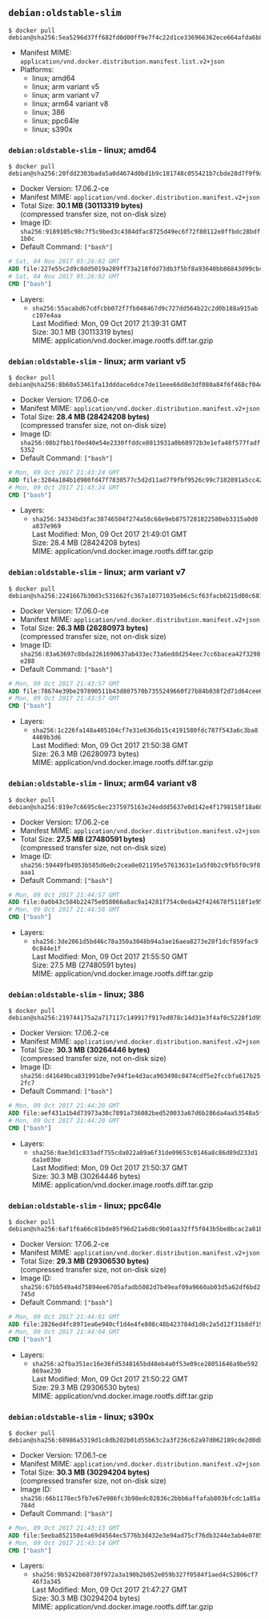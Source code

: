 ## `debian:oldstable-slim`

```console
$ docker pull debian@sha256:5ea5296d37ff682fd0d00ff9e7f4c22d1ce336966362ece664afda6b8bda2fcd
```

-	Manifest MIME: `application/vnd.docker.distribution.manifest.list.v2+json`
-	Platforms:
	-	linux; amd64
	-	linux; arm variant v5
	-	linux; arm variant v7
	-	linux; arm64 variant v8
	-	linux; 386
	-	linux; ppc64le
	-	linux; s390x

### `debian:oldstable-slim` - linux; amd64

```console
$ docker pull debian@sha256:20fdd2303bada5a0d4674d0bd1b9c181748c055421b7cbde28d7f9f9a3d34802
```

-	Docker Version: 17.06.2-ce
-	Manifest MIME: `application/vnd.docker.distribution.manifest.v2+json`
-	Total Size: **30.1 MB (30113319 bytes)**  
	(compressed transfer size, not on-disk size)
-	Image ID: `sha256:9189105c98c7f5c9bed3c4384dfac8725d49ec6f72f80112e0ffbdc28bdf1b0c`
-	Default Command: `["bash"]`

```dockerfile
# Sat, 04 Nov 2017 05:26:02 GMT
ADD file:227e55c2d9c8dd5019a289ff73a218fdd73db3f5bf8a93640bb86843d99cbc27 in / 
# Sat, 04 Nov 2017 05:26:02 GMT
CMD ["bash"]
```

-	Layers:
	-	`sha256:55acabd67cdfcbb072f7fb048467d9c727dd564b22c2d0b188a915abc107e4aa`  
		Last Modified: Mon, 09 Oct 2017 21:39:31 GMT  
		Size: 30.1 MB (30113319 bytes)  
		MIME: application/vnd.docker.image.rootfs.diff.tar.gzip

### `debian:oldstable-slim` - linux; arm variant v5

```console
$ docker pull debian@sha256:8b60a53461fa13dddace6dce7de11eee66d8e3df080a84f6f468cf04e34a25e9
```

-	Docker Version: 17.06.0-ce
-	Manifest MIME: `application/vnd.docker.distribution.manifest.v2+json`
-	Total Size: **28.4 MB (28424208 bytes)**  
	(compressed transfer size, not on-disk size)
-	Image ID: `sha256:08b2fbb1f0ed40e54e2330ffddce8013931a0b68972b3e1efa48f577fadf5352`
-	Default Command: `["bash"]`

```dockerfile
# Mon, 09 Oct 2017 21:43:24 GMT
ADD file:3284a184b1d980fd47f7830577c5d2d11ad7f9fbf9526c99c7182891a5cc428e in / 
# Mon, 09 Oct 2017 21:43:24 GMT
CMD ["bash"]
```

-	Layers:
	-	`sha256:34334bd3fac38746504f274a58c68e9eb8757281822580eb3315a0d0a837e969`  
		Last Modified: Mon, 09 Oct 2017 21:49:01 GMT  
		Size: 28.4 MB (28424208 bytes)  
		MIME: application/vnd.docker.image.rootfs.diff.tar.gzip

### `debian:oldstable-slim` - linux; arm variant v7

```console
$ docker pull debian@sha256:2241667b30d3c531662fc367a10771035eb6c5cf63facb6215d00c6816e4fb7b
```

-	Docker Version: 17.06.0-ce
-	Manifest MIME: `application/vnd.docker.distribution.manifest.v2+json`
-	Total Size: **26.3 MB (26280973 bytes)**  
	(compressed transfer size, not on-disk size)
-	Image ID: `sha256:83a63697c8bda2261690637ab433ec73a6eddd254eec7cc6bacea42f3298e288`
-	Default Command: `["bash"]`

```dockerfile
# Mon, 09 Oct 2017 21:43:57 GMT
ADD file:78674e39be297890511b43d807570b7355249660f27b84b038f2d71d64cee62b in / 
# Mon, 09 Oct 2017 21:43:57 GMT
CMD ["bash"]
```

-	Layers:
	-	`sha256:1c226fa148a405104cf7e31e636db15c4191580fdc787f543a6c3ba84469b3d6`  
		Last Modified: Mon, 09 Oct 2017 21:50:38 GMT  
		Size: 26.3 MB (26280973 bytes)  
		MIME: application/vnd.docker.image.rootfs.diff.tar.gzip

### `debian:oldstable-slim` - linux; arm64 variant v8

```console
$ docker pull debian@sha256:819e7c6695c6ec2375975163e24eddd5637e0d142e4f1798158f18a681437ace
```

-	Docker Version: 17.06.2-ce
-	Manifest MIME: `application/vnd.docker.distribution.manifest.v2+json`
-	Total Size: **27.5 MB (27480591 bytes)**  
	(compressed transfer size, not on-disk size)
-	Image ID: `sha256:59449fb4953b585d6e0c2cea0e021195e57613631e1a5f0b2c9fb5f0c9f8aaa1`
-	Default Command: `["bash"]`

```dockerfile
# Mon, 09 Oct 2017 21:44:57 GMT
ADD file:0a0b43c584b22475e058066a8ac9a14281f754c0eda42f424678f5118f1e9515 in / 
# Mon, 09 Oct 2017 21:44:58 GMT
CMD ["bash"]
```

-	Layers:
	-	`sha256:3de2061d5bd46c78a350a3048b94a3ae16aea8273e20f1dcf859fac90c844e1f`  
		Last Modified: Mon, 09 Oct 2017 21:55:50 GMT  
		Size: 27.5 MB (27480591 bytes)  
		MIME: application/vnd.docker.image.rootfs.diff.tar.gzip

### `debian:oldstable-slim` - linux; 386

```console
$ docker pull debian@sha256:219744175a2a717117c149917f917ed078c14d31e3f4af0c5228f1d951574188
```

-	Docker Version: 17.06.2-ce
-	Manifest MIME: `application/vnd.docker.distribution.manifest.v2+json`
-	Total Size: **30.3 MB (30264446 bytes)**  
	(compressed transfer size, not on-disk size)
-	Image ID: `sha256:d41649bca831991dbe7e94f1e4d3aca903498c8474cdf5e2fccbfa617b252fc7`
-	Default Command: `["bash"]`

```dockerfile
# Mon, 09 Oct 2017 21:44:20 GMT
ADD file:aef431a1b4d73973a30c7891a736082bed520033a67d6b286da4aa53548a5fb4 in / 
# Mon, 09 Oct 2017 21:44:20 GMT
CMD ["bash"]
```

-	Layers:
	-	`sha256:0ae3d1c833adf755cda022a89a6f31de09653c0146a8c86d89d233d1da1e03be`  
		Last Modified: Mon, 09 Oct 2017 21:50:37 GMT  
		Size: 30.3 MB (30264446 bytes)  
		MIME: application/vnd.docker.image.rootfs.diff.tar.gzip

### `debian:oldstable-slim` - linux; ppc64le

```console
$ docker pull debian@sha256:6af1f6a66c81bde85f96d21a6d8c9b01aa32ff5f843b5be8bcac2a81bbc49c4c
```

-	Docker Version: 17.06.2-ce
-	Manifest MIME: `application/vnd.docker.distribution.manifest.v2+json`
-	Total Size: **29.3 MB (29306530 bytes)**  
	(compressed transfer size, not on-disk size)
-	Image ID: `sha256:67bb549a4d75894ee6705afadb5082d7b49eaf09a9660ab03d5a62df6bd2745d`
-	Default Command: `["bash"]`

```dockerfile
# Mon, 09 Oct 2017 21:44:01 GMT
ADD file:2826ed4fc8971ea6e940cf1d4e4fe808c48b423784d1d8c2a5d12f31b8df1935 in / 
# Mon, 09 Oct 2017 21:44:04 GMT
CMD ["bash"]
```

-	Layers:
	-	`sha256:a2fba351ec16e36fd5348165bd48eb4a0f53e09ce28051646a9be592869ae230`  
		Last Modified: Mon, 09 Oct 2017 21:50:22 GMT  
		Size: 29.3 MB (29306530 bytes)  
		MIME: application/vnd.docker.image.rootfs.diff.tar.gzip

### `debian:oldstable-slim` - linux; s390x

```console
$ docker pull debian@sha256:60986a5319d1c8db202b01d55b63c2a3f236c62a97d062189cde2d0db350ee2b
```

-	Docker Version: 17.06.1-ce
-	Manifest MIME: `application/vnd.docker.distribution.manifest.v2+json`
-	Total Size: **30.3 MB (30294204 bytes)**  
	(compressed transfer size, not on-disk size)
-	Image ID: `sha256:66b1178ec5fb7e67e986fc3b98edc02836c2bbb6affafab803bfcdc1a85a784d`
-	Default Command: `["bash"]`

```dockerfile
# Mon, 09 Oct 2017 21:43:13 GMT
ADD file:5eeba852150e4a69d4564ec5776b3d432e3e94ad75cf76db3244e3ab4e0785ff in / 
# Mon, 09 Oct 2017 21:43:14 GMT
CMD ["bash"]
```

-	Layers:
	-	`sha256:9b5242b60730f972a3a190b2b052e059b327f0584f1aed4c52806cf746f3a345`  
		Last Modified: Mon, 09 Oct 2017 21:47:27 GMT  
		Size: 30.3 MB (30294204 bytes)  
		MIME: application/vnd.docker.image.rootfs.diff.tar.gzip
